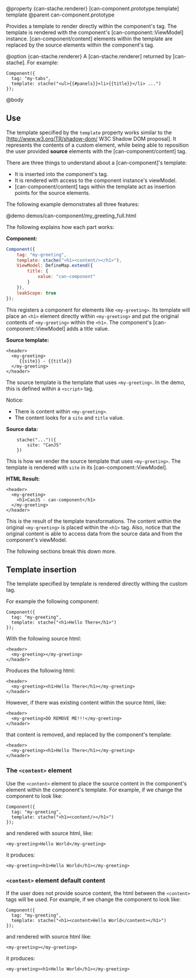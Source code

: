 @property {can-stache.renderer} [can-component.prototype.template] template
@parent can-component.prototype

Provides a template to render directly within the component's tag. The template is rendered with the
component's [can-component::ViewModel] instance.  [can-component/content] elements within the template are replaced by the source elements within the component's tag.

@option {can-stache.renderer} A [can-stache.renderer] returned by [can-stache]. For example:

    Component({
      tag: "my-tabs",
      template: stache("<ul>{{#panels}}<li>{{title}}</li> ...")
    });


@body


## Use

The template specified by the `template` property works similar to
the [http://www.w3.org/TR/shadow-dom/ W3C Shadow DOM proposal]. It represents the contents
of a custom element, while being able to reposition the user provided __source__ elements
with the [can-component/content] tag.

There are three things to understand about a [can-component]'s template:

 - It is inserted into the component's tag.
 - It is rendered with access to the component instance's viewModel.
 - [can-component/content] tags within the template act as insertion points for the source elements.

The following example demonstrates all three features:

@demo demos/can-component/my_greeting_full.html

The following explains how each part works:

__Component:__

```js
Component({
	tag: "my-greeting",
	template: stache("<h1><content/></h1>"),
	ViewModel: DefineMap.extend({
		title: {
			value: "can-component"
		}
	}),
	leakScope: true
});
```

This registers a component for elements like `<my-greeting>`. Its template
will place an `<h1>` element directly within `<my-greeting>` and put
the original contents of `<my-greeting>` within the `<h1>`. The component's
[can-component::ViewModel] adds a title value.

__Source template:__

    <header>
      <my-greeting>
         {{site}} - {{title}}
      </my-greeting>
    </header>

The source template is the template that
uses `<my-greeting>`.  In the demo, this is defined within a `<script>`
tag.

Notice:

 - There is content within `<my-greeting>`.
 - The content looks for a `site` and `title` value.

__Source data:__

		stache("...")({
			site: "CanJS"
		})

This is how we render the source template that uses `<my-greeting>`. The template is rendered with `site` in its [can-component::ViewModel].

__HTML Result:__

    <header>
      <my-greeting>
        <h1>CanJS - can-component</h1>
      </my-greeting>
    </header>

This is the result of the template transformations. The
content within the original `<my-greeting>` is placed within the `<h1>`
tag.  Also, notice that the original content is able to access data from
the source data and from the component's viewModel.

The following sections break this down more.


## Template insertion

The template specified by template is rendered directly withing the custom tag.

For example the following component:

    Component({
      tag: "my-greeting",
      template: stache("<h1>Hello There</h1>")
    });

With the following source html:

    <header>
      <my-greeting></my-greeting>
    </header>

Produces the following html:

    <header>
      <my-greeting><h1>Hello There</h1></my-greeting>
    </header>

However, if there was existing content within the source html, like:

    <header>
      <my-greeting>DO REMOVE ME!!!</my-greeting>
    </header>

that content is removed, and replaced by the component's template:

    <header>
      <my-greeting><h1>Hello There</h1></my-greeting>
    </header>

### The `<content>` element

Use the `<content>` element to place the source content in the
component's element within the component's
template. For example, if we change the component to look like:

    Component({
      tag: "my-greeting",
      template: stache("<h1><content/></h1>")
    });

and rendered with source html, like:

    <my-greeting>Hello World</my-greeting>

it produces:

    <my-greeting><h1>Hello World</h1></my-greeting>

### `<content>` element default content

If the user does not provide source content, the html
between the `<content>` tags will be used. For example, if we
change the component to look like:

    Component({
      tag: "my-greeting",
      template: stache("<h1><content>Hello World</content></h1>")
    });

and rendered with source html like:

    <my-greeting></my-greeting>

it produces:

    <my-greeting><h1>Hello World</h1></my-greeting>
